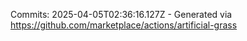 Commits: 2025-04-05T02:36:16.127Z - Generated via https://github.com/marketplace/actions/artificial-grass
<br>
